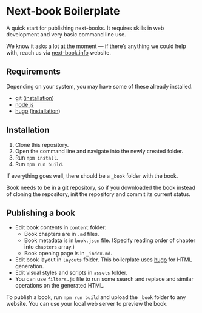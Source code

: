 # Next-book Boilerplate

A quick start for publishing next-books. It requires skills in web development and very basic command line use.

We know it asks a lot at the moment — if there’s anything we could help with, reach us via [next-book.info](https://next-book.info) website.

## Requirements

Depending on your system, you may have some of these already installed.

- git ([installation](https://git-scm.com/book/en/v2/Getting-Started-Installing-Git))
- [node.js](https://nodejs.org/en/)
- [hugo](https://gohugo.io/) ([installation](https://gohugo.io/getting-started/installing))

## Installation

1. Clone this repository.
2. Open the command line and navigate into the newly created folder.
3. Run `npm install`.
4. Run `npm run build`.

If everything goes well, there should be a `_book` folder with the book.

Book needs to be in a git repository, so if you downloaded the book instead of cloning the repository, init the repository and commit its current status.

## Publishing a book

- Edit book contents in `content` folder:
  - Book chapters are in `.md` files.
  - Book metadata is in `book.json` file. (Specify reading order of chapter into `chapters` array.)
  - Book opening page is in `_index.md`.
- Edit book layout in `layouts` folder. This boilerplate uses [hugo](https://gohugo.io/) for HTML generation.
- Edit visual styles and scripts in `assets` folder.
- You can use `filters.js` file to run some search and replace and similar operations on the generated HTML.

To publish a book, run `npm run build` and upload the `_book` folder to any website. You can use your local web server to preview the book.

